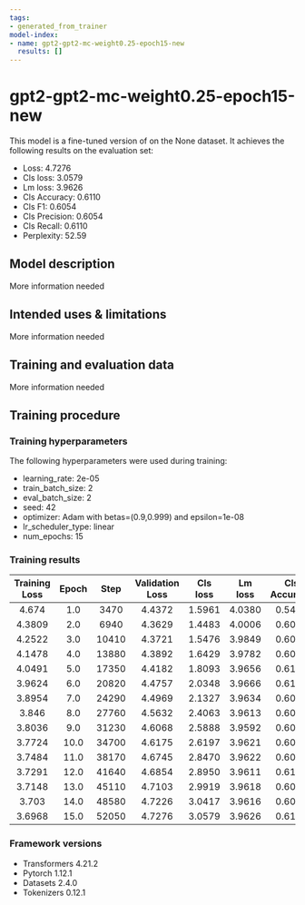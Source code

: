 ```yaml
---
tags:
- generated_from_trainer
model-index:
- name: gpt2-gpt2-mc-weight0.25-epoch15-new
  results: []
---
```


<!-- This model card has been generated automatically according to the information the Trainer had access to. You
should probably proofread and complete it, then remove this comment. -->

# gpt2-gpt2-mc-weight0.25-epoch15-new

This model is a fine-tuned version of [](https://huggingface.co/) on the None dataset.
It achieves the following results on the evaluation set:
- Loss: 4.7276
- Cls loss: 3.0579
- Lm loss: 3.9626
- Cls Accuracy: 0.6110
- Cls F1: 0.6054
- Cls Precision: 0.6054
- Cls Recall: 0.6110
- Perplexity: 52.59

## Model description

More information needed

## Intended uses & limitations

More information needed

## Training and evaluation data

More information needed

## Training procedure

### Training hyperparameters

The following hyperparameters were used during training:
- learning_rate: 2e-05
- train_batch_size: 2
- eval_batch_size: 2
- seed: 42
- optimizer: Adam with betas=(0.9,0.999) and epsilon=1e-08
- lr_scheduler_type: linear
- num_epochs: 15

### Training results

| Training Loss | Epoch | Step  | Validation Loss | Cls loss | Lm loss | Cls Accuracy | Cls F1 | Cls Precision | Cls Recall | Perplexity |
|:-------------:|:-----:|:-----:|:---------------:|:--------:|:-------:|:------------:|:------:|:-------------:|:----------:|:----------:|
| 4.674         | 1.0   | 3470  | 4.4372          | 1.5961   | 4.0380  | 0.5487       | 0.5279 | 0.5643        | 0.5487     | 56.71      |
| 4.3809        | 2.0   | 6940  | 4.3629          | 1.4483   | 4.0006  | 0.6023       | 0.5950 | 0.6174        | 0.6023     | 54.63      |
| 4.2522        | 3.0   | 10410 | 4.3721          | 1.5476   | 3.9849  | 0.6012       | 0.5981 | 0.6186        | 0.6012     | 53.78      |
| 4.1478        | 4.0   | 13880 | 4.3892          | 1.6429   | 3.9782  | 0.6081       | 0.6019 | 0.6128        | 0.6081     | 53.42      |
| 4.0491        | 5.0   | 17350 | 4.4182          | 1.8093   | 3.9656  | 0.6156       | 0.6091 | 0.6163        | 0.6156     | 52.75      |
| 3.9624        | 6.0   | 20820 | 4.4757          | 2.0348   | 3.9666  | 0.6121       | 0.6048 | 0.6189        | 0.6121     | 52.81      |
| 3.8954        | 7.0   | 24290 | 4.4969          | 2.1327   | 3.9634  | 0.6092       | 0.6028 | 0.6087        | 0.6092     | 52.64      |
| 3.846         | 8.0   | 27760 | 4.5632          | 2.4063   | 3.9613  | 0.6017       | 0.5972 | 0.6014        | 0.6017     | 52.52      |
| 3.8036        | 9.0   | 31230 | 4.6068          | 2.5888   | 3.9592  | 0.6052       | 0.5988 | 0.6026        | 0.6052     | 52.41      |
| 3.7724        | 10.0  | 34700 | 4.6175          | 2.6197   | 3.9621  | 0.6052       | 0.6006 | 0.6009        | 0.6052     | 52.57      |
| 3.7484        | 11.0  | 38170 | 4.6745          | 2.8470   | 3.9622  | 0.6046       | 0.5996 | 0.6034        | 0.6046     | 52.57      |
| 3.7291        | 12.0  | 41640 | 4.6854          | 2.8950   | 3.9611  | 0.6110       | 0.6056 | 0.6049        | 0.6110     | 52.52      |
| 3.7148        | 13.0  | 45110 | 4.7103          | 2.9919   | 3.9618  | 0.6063       | 0.6002 | 0.6029        | 0.6063     | 52.55      |
| 3.703         | 14.0  | 48580 | 4.7226          | 3.0417   | 3.9616  | 0.6081       | 0.6027 | 0.6021        | 0.6081     | 52.54      |
| 3.6968        | 15.0  | 52050 | 4.7276          | 3.0579   | 3.9626  | 0.6110       | 0.6054 | 0.6054        | 0.6110     | 52.59      |


### Framework versions

- Transformers 4.21.2
- Pytorch 1.12.1
- Datasets 2.4.0
- Tokenizers 0.12.1